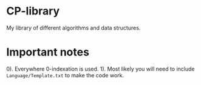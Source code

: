 # CP-library
My library of different algorithms and data structures.

# Important notes
0). Everywhere 0-indexation is used.
1). Most likely you will need to include `Language/Template.txt` to make the code work.